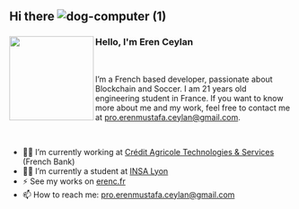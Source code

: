 ## Hi there  ![dog-computer (1)](https://github.com/ErenMustafaGit/ErenMustafaGit/assets/82711747/03cbc521-100d-4c95-b236-7731dd72a819)

### <img align="left" width="150" height="150" src="https://github.com/ErenMustafaGit/ErenMustafaGit/assets/82711747/b486d531-6a8c-4546-b1b0-eceb97ddbe7a"> Hello, I'm Eren Ceylan
<br/>

I’m a French based developer, passionate about Blockchain and Soccer. I am 21 years old engineering student in France.
If you want to know more about me and my work, feel free to contact me at <a href="mailto:pro.erenmustafa.ceylan@gmail.com">pro.erenmustafa.ceylan@gmail.com</a>.

<br/>

- 👨‍💻 I’m currently working at <a href="https://www.credit-agricole.com/marques-et-metiers/toutes-nos-marques/credit-agricole-technologies-et-services">Crédit Agricole Technologies & Services</a> (French Bank)
- 👨‍🎓 I’m currently a student at <a href="https://www.insa-lyon.fr/">INSA Lyon</a>
- ⚡ See my works on <a href="https://erenc.fr">erenc.fr</a>
- 📫 How to reach me: <a href="mailto:pro.erenmustafa.ceylan@gmail.com">pro.erenmustafa.ceylan@gmail.com</a>

